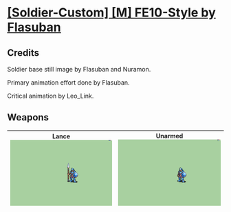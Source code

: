 # [\[Soldier-Custom\] \[M\] FE10-Style by Flasuban](./)
## Credits

Soldier base still image by Flasuban and Nuramon.

Primary animation effort done by Flasuban.

Critical animation by Leo_Link.

## Weapons

| <b>Lance</b><br/><img alt="Lance animation" src="./2.%20Lance/Lance.gif"/> | <b>Unarmed</b><br/><img alt="Unarmed animation" src="./8.%20Unarmed/Unarmed.gif"/> |
| :---: | :---: |
